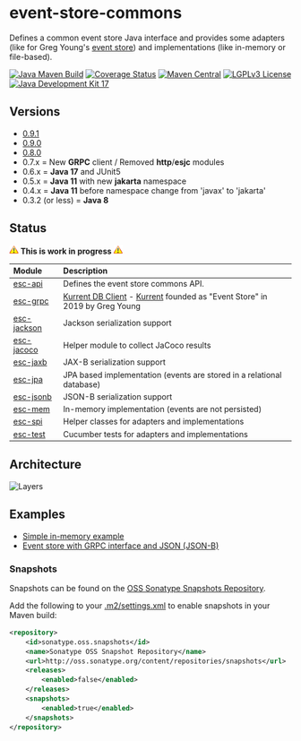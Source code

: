 # event-store-commons

Defines a common event store Java interface and provides some adapters (like for Greg
Young's [event store](https://www.geteventstore.com/)) and implementations (like in-memory or file-based).

[![Java Maven Build](https://github.com/fuinorg/event-store-commons/actions/workflows/maven.yml/badge.svg)](https://github.com/fuinorg/event-store-commons/actions/workflows/maven.yml)
[![Coverage Status](https://sonarcloud.io/api/project_badges/measure?project=org.fuin.esc%3Aevent-store-commons&metric=coverage)](https://sonarcloud.io/dashboard?id=org.fuin.esc%3Aevent-store-commons)
[![Maven Central](https://maven-badges.herokuapp.com/maven-central/org.fuin.esc/esc-parent/badge.svg)](https://maven-badges.herokuapp.com/maven-central/org.fuin.esc/esc-parent/)
[![LGPLv3 License](http://img.shields.io/badge/license-LGPLv3-blue.svg)](https://www.gnu.org/licenses/lgpl.html)
[![Java Development Kit 17](https://img.shields.io/badge/JDK-17-green.svg)](https://openjdk.java.net/projects/jdk/17/)

## Versions
- [0.9.1](release-notes.md#091)
- [0.9.0](release-notes.md#090)
- [0.8.0](release-notes.md#080)
- 0.7.x = New **GRPC** client / Removed **http**/**esjc** modules
- 0.6.x = **Java 17** and JUnit5
- 0.5.x = **Java 11** with new **jakarta** namespace
- 0.4.x = **Java 11** before namespace change from 'javax' to 'jakarta'
- 0.3.2 (or less) = **Java 8**

## Status

![Warning](https://raw.githubusercontent.com/fuinorg/event-store-commons/master/doc/warning.gif) **This is work in progress** ![Warning](https://raw.githubusercontent.com/fuinorg/event-store-commons/master/doc/warning.gif)

| Module                 | Description                                                                                                                                                  |
|:-----------------------|:-------------------------------------------------------------------------------------------------------------------------------------------------------------|
| [esc-api](api)         | Defines the event store commons API.                                                                                                                         |
| [esc-grpc](grpc)       | [Kurrent DB Client](https://github.com/kurrent-io/KurrentDB-Client-Java) - [Kurrent](https://www.kurrent.io/) founded as "Event Store" in 2019 by Greg Young |
| [esc-jackson](jackson) | Jackson serialization support                                                                                                                                |
| [esc-jacoco](jacoco)   | Helper module to collect JaCoco results                                                                                                                      |
| [esc-jaxb](jaxb)       | JAX-B serialization support                                                                                                                                  |
| [esc-jpa](jpa)         | JPA based implementation (events are stored in a relational database)                                                                                        |
| [esc-jsonb](jsonb)     | JSON-B serialization support                                                                                                                                 |
| [esc-mem](mem)         | In-memory implementation (events are not persisted)                                                                                                          |
| [esc-spi](spi)         | Helper classes for adapters and implementations                                                                                                              |
| [esc-test](test)       | Cucumber tests for adapters and implementations                                                                                                              |

## Architecture

![Layers](https://raw.github.com/fuinorg/event-store-commons/master/doc/event-store-commons.png)

## Examples

- [Simple in-memory example](test/src/test/java/org/fuin/esc/test/examples/InMemoryExample.java)
- [Event store with GRPC interface and JSON (JSON-B)](test/src/test/java/org/fuin/esc/test/examples/EsGrpcJsonbExample.java)

### Snapshots

Snapshots can be found on
the [OSS Sonatype Snapshots Repository](https://oss.sonatype.org/content/repositories/snapshots/org/fuin/esc/ "Snapshot Repository").

Add the following to
your [.m2/settings.xml](http://maven.apache.org/ref/3.2.1/maven-settings/settings.html "Reference configuration") to
enable snapshots in your Maven build:

```xml
<repository>
    <id>sonatype.oss.snapshots</id>
    <name>Sonatype OSS Snapshot Repository</name>
    <url>http://oss.sonatype.org/content/repositories/snapshots</url>
    <releases>
        <enabled>false</enabled>
    </releases>
    <snapshots>
        <enabled>true</enabled>
    </snapshots>
</repository>
```
